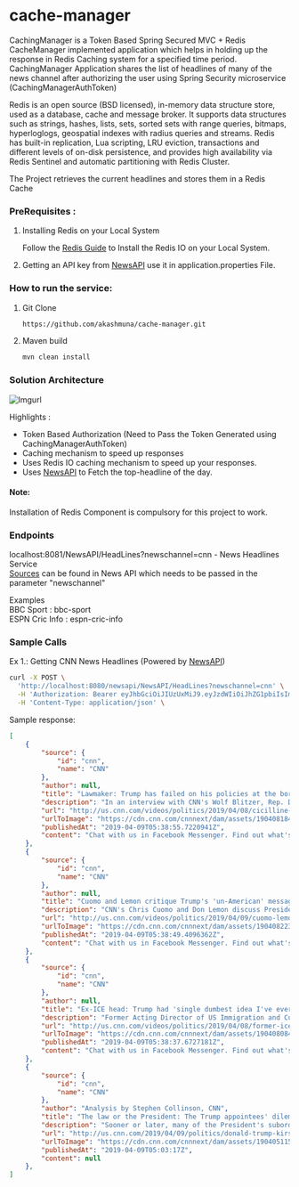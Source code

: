 # cache-manager

CachingManager is a Token Based Spring Secured MVC + Redis CacheManager implemented application which helps in holding up the response in Redis Caching system for a specified time period. CachingManager Application shares the list of headlines of many of the news channel after authorizing the user using Spring Security microservice (CachingManagerAuthToken)

Redis is an open source (BSD licensed), in-memory data structure store, used as a database, cache and message broker. It supports data structures such as strings, hashes, lists, sets, sorted sets with range queries, bitmaps, hyperloglogs, geospatial indexes with radius queries and streams. Redis has built-in replication, Lua scripting, LRU eviction, transactions and different levels of on-disk persistence, and provides high availability via Redis Sentinel and automatic partitioning with Redis Cluster.

The Project retrieves the current headlines and stores them in a Redis Cache

### PreRequisites :

1. Installing Redis on your Local System <br/>

   Follow the [Redis Guide](https://redis.io/download) to Install the Redis IO on your Local System. <br/>

2. Getting an API key from [NewsAPI](https://newsapi.org/docs/get-started) use it in application.properties File.

### How to run the service:
1. Git Clone 
    ```bash
    https://github.com/akashmuna/cache-manager.git
    ```
2. Maven build
    ```bash
    mvn clean install
    ```
### Solution Architecture 

![Imgurl](https://i.imgur.com/rikeU19.jpg)

Highlights :
* Token Based Authorization (Need to Pass the Token Generated using CachingManagerAuthToken)
* Caching mechanism to speed up responses
* Uses Redis IO caching mechanism to speed up your responses.
* Uses [NewsAPI](https://newsapi.org) to Fetch the top-headline of the day.

#### Note:
Installation of Redis Component is compulsory for this project to work.

### Endpoints

localhost:8081/NewsAPI/HeadLines?newschannel=cnn - News Headlines Service <br />
[Sources](https://newsapi.org/sources) can be found in News API which needs to be passed in the parameter "newschannel"

Examples <br />
BBC Sport : bbc-sport <br />
ESPN Cric Info : espn-cric-info

### Sample Calls

Ex 1.: Getting CNN News Headlines (Powered by [NewsAPI](https://newsapi.org))
```bash
curl -X POST \
  'http://localhost:8080/newsapi/NewsAPI/HeadLines?newschannel=cnn' \
  -H 'Authorization: Bearer eyJhbGciOiJIUzUxMiJ9.eyJzdWIiOiJhZG1pbiIsImV4cCI6MTU2MDg3MDQyMSwiaWF0IjoxNTYwODUyNDIxfQ.zsOw_MKiZdTreWrdlcKhw0fFS8fYplfzJ6n2kPzv0juat8dOPVrv_CiWoUBb0Bvn4S8U40Jqq24jIdBI6zZH_g' \
  -H 'Content-Type: application/json' \
```
Sample response:
```json
[
    {
        "source": {
            "id": "cnn",
            "name": "CNN"
        },
        "author": null,
        "title": "Lawmaker: Trump has failed on his policies at the border - CNN Video",
        "description": "In an interview with CNN's Wolf Blitzer, Rep. David Cicilline (D-RI) criticized President Trump's border security policies and reacted to Jake Tapper's reporting that Trump privately told border agents to not admit migrants, according to two sources.",
        "url": "http://us.cnn.com/videos/politics/2019/04/08/cicilline-trump-border-security-policies-wolf-blitzer-tsr-sot-vpx.cnn",
        "urlToImage": "https://cdn.cnn.com/cnnnext/dam/assets/190408184040-david-cicilline-super-tease.jpg",
        "publishedAt": "2019-04-09T05:38:55.7220941Z",
        "content": "Chat with us in Facebook Messenger. Find out what's happening in the world as it unfolds."
    },
    {
        "source": {
            "id": "cnn",
            "name": "CNN"
        },
        "author": null,
        "title": "Cuomo and Lemon critique Trump's 'un-American' message - CNN Video",
        "description": "CNN's Chris Cuomo and Don Lemon discuss President Trump's push for a more widespread family separation policy at the US-Mexico border, and denounce the harsh rhetoric directed toward asylum seekers.",
        "url": "http://us.cnn.com/videos/politics/2019/04/09/cuomo-lemon-handoff-trump-border-security-sot-cpt-vpx.cnn",
        "urlToImage": "https://cdn.cnn.com/cnnnext/dam/assets/190408223000-cuomo-lemon-split-super-tease.jpg",
        "publishedAt": "2019-04-09T05:38:49.4096362Z",
        "content": "Chat with us in Facebook Messenger. Find out what's happening in the world as it unfolds."
    },
    {
        "source": {
            "id": "cnn",
            "name": "CNN"
        },
        "author": null,
        "title": "Ex-ICE head: Trump had 'single dumbest idea I've ever heard' - CNN Video",
        "description": "Former Acting Director of US Immigration and Customs Enforcement John Sandweg says President Trump's suggestion to eliminate immigration judges is \"the single dumbest idea I've ever heard\" in terms of dealing with border crossings.",
        "url": "http://us.cnn.com/videos/politics/2019/04/08/former-ice-head-john-sandweg-trump-immigration-judges-dumbest-idea-sot-newday-vpx.cnn",
        "urlToImage": "https://cdn.cnn.com/cnnnext/dam/assets/190408084940-former-ice-head-john-sandweg-trump-immigration-judges-dumbest-idea-sot-newday-vpx-00000000-super-tease.jpg",
        "publishedAt": "2019-04-09T05:38:37.6727181Z",
        "content": "Chat with us in Facebook Messenger. Find out what's happening in the world as it unfolds."
    },
    {
        "source": {
            "id": "cnn",
            "name": "CNN"
        },
        "author": "Analysis by Stephen Collinson, CNN",
        "title": "The law or the President: The Trump appointees' dilemma",
        "description": "Sooner or later, many of the President's subordinates face the same dilemma.",
        "url": "http://us.cnn.com/2019/04/09/politics/donald-trump-kirstjen-nielsen-immigration/index.html",
        "urlToImage": "https://cdn.cnn.com/cnnnext/dam/assets/190405115039-01-donald-trump-04052019-super-tease.jpg",
        "publishedAt": "2019-04-09T05:03:17Z",
        "content": null
    },
]
```
